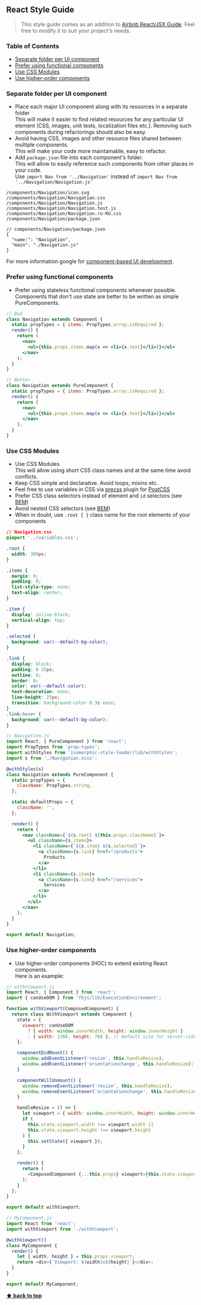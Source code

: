 ## React Style Guide

> This style guide comes as an addition to
> [Airbnb React/JSX Guide](https://github.com/airbnb/javascript/tree/master/react).
> Feel free to modify it to suit your project's needs.

### Table of Contents

* [Separate folder per UI component](#separate-folder-per-ui-component)
* [Prefer using functional components](#prefer-using-functional-components)
* [Use CSS Modules](#use-css-modules)
* [Use higher-order components](#use-higher-order-components)

### Separate folder per UI component

* Place each major UI component along with its resources in a separate folder\
  This will make it easier to find related resources for any particular UI element
  (CSS, images, unit tests, localization files etc.). Removing such components during
  refactorings should also be easy.
* Avoid having CSS, images and other resource files shared between multiple
  components.\
  This will make your code more maintainable, easy to refactor.
* Add `package.json` file into each component's folder.\
  This will allow to easily reference such components from other places in your code.\
  Use `import Nav from '../Navigation'` instead of `import Nav from '../Navigation/Navigation.js'`

```
/components/Navigation/icon.svg
/components/Navigation/Navigation.css
/components/Navigation/Navigation.js
/components/Navigation/Navigation.test.js
/components/Navigation/Navigation.ru-RU.css
/components/Navigation/package.json
```

```
// components/Navigation/package.json
{
  "name:": "Navigation",
  "main": "./Navigation.js"
}
```

For more information google for
[component-based UI development](https://google.com/search?q=component-based+ui+development).

### Prefer using functional components

* Prefer using stateless functional components whenever possible.\
  Components that don't use state are better to be written as simple PureComponents.

```jsx
// Bad
class Navigation extends Component {
  static propTypes = { items: PropTypes.array.isRequired };
  render() {
    return (
      <nav>
        <ul>{this.props.items.map(x => <li>{x.text}</li>)}</ul>
      </nav>
    );
  }
}

// Better
class Navigation extends PureComponent {
  static propTypes = { items: PropTypes.array.isRequired };
  render() {
    return (
      <nav>
        <ul>{this.props.items.map(x => <li>{x.text}</li>)}</ul>
      </nav>
    );
  }
}
```

### Use CSS Modules

* Use CSS Modules\
  This will allow using short CSS class names and at the same time avoid conflicts.
* Keep CSS simple and declarative. Avoid loops, mixins etc.
* Feel free to use variables in CSS via
  [precss](https://github.com/jonathantneal/precss) plugin for
  [PostCSS](https://github.com/postcss/postcss)
* Prefer CSS class selectors instead of element and `id` selectors (see
  [BEM](https://bem.info/))
* Avoid nested CSS selectors (see [BEM](https://bem.info/))
* When in doubt, use `.root { }` class name for the root elements of your
  components

```css
// Navigation.css
@import '../variables.css';

.root {
  width: 300px;
}

.items {
  margin: 0;
  padding: 0;
  list-style-type: none;
  text-align: center;
}

.item {
  display: inline-block;
  vertical-align: top;
}

.selected {
  background: var(--default-bg-color);
}

.link {
  display: block;
  padding: 0 25px;
  outline: 0;
  border: 0;
  color: var(--default-color);
  text-decoration: none;
  line-height: 25px;
  transition: background-color 0.3s ease;
}
.link:hover {
  background: var(--default-bg-color);
}
```

```jsx
// Navigation.js
import React, { PureComponent } from 'react';
import PropTypes from 'prop-types';
import withStyles from 'isomorphic-style-loader/lib/withStyles';
import s from './Navigation.scss';

@withStyles(s)
class Navigation extends PureComponent {
  static propTypes = {
    className: PropTypes.string,
  };

  static defaultProps = {
    className: '',
  };

  render() {
    return (
      <nav className={`${s.root} ${this.props.className}`}>
        <ul className={s.items}>
          <li className={`${s.item} ${s.selected}`}>
            <a className={s.link} href="/products">
              Products
            </a>
          </li>
          <li className={s.item}>
            <a className={s.link} href="/services">
              Services
            </a>
          </li>
        </ul>
      </nav>
    );
  }
}

export default Navigation;
```

### Use higher-order components

* Use higher-order components (HOC) to extend existing React components.\
  Here is an example:

```js
// withViewport.js
import React, { Component } from 'react';
import { canUseDOM } from 'fbjs/lib/ExecutionEnvironment';

function withViewport(ComposedComponent) {
  return class WithViewport extends Component {
    state = {
      viewport: canUseDOM
        ? { width: window.innerWidth, height: window.innerHeight }
        : { width: 1366, height: 768 }, // Default size for server-side rendering
    };

    componentDidMount() {
      window.addEventListener('resize', this.handleResize);
      window.addEventListener('orientationchange', this.handleResize);
    }

    componentWillUnmount() {
      window.removeEventListener('resize', this.handleResize);
      window.removeEventListener('orientationchange', this.handleResize);
    }

    handleResize = () => {
      let viewport = { width: window.innerWidth, height: window.innerHeight };
      if (
        this.state.viewport.width !== viewport.width ||
        this.state.viewport.height !== viewport.height
      ) {
        this.setState({ viewport });
      }
    };

    render() {
      return (
        <ComposedComponent {...this.props} viewport={this.state.viewport} />
      );
    }
  };
}

export default withViewport;
```

```js
// MyComponent.js
import React from 'react';
import withViewport from './withViewport';

@withViewport()
class MyComponent {
  render() {
    let { width, height } = this.props.viewport;
    return <div>{`Viewport: ${width}x${height}`}</div>;
  }
}

export default MyComponent;
```

**[⬆ back to top](#table-of-contents)**
